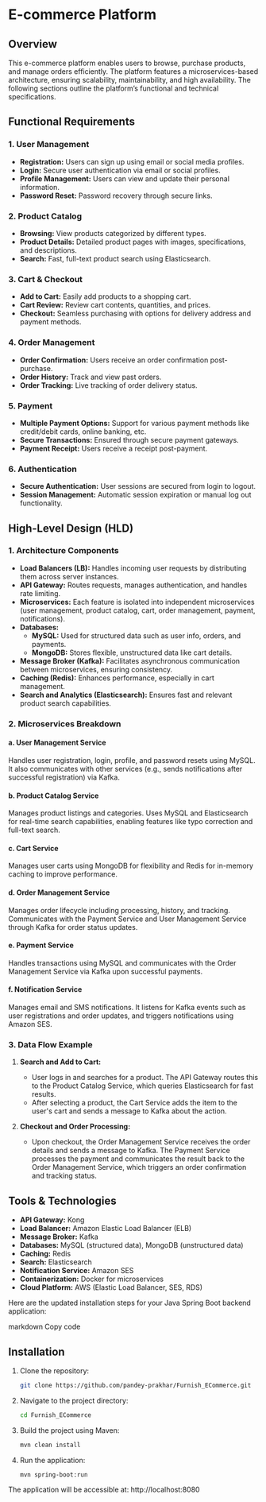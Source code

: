 # **E-commerce Platform**

## **Overview**
This e-commerce platform enables users to browse, purchase products, and manage orders efficiently. The platform features a microservices-based architecture, ensuring scalability, maintainability, and high availability. The following sections outline the platform’s functional and technical specifications.

## **Functional Requirements**

### **1. User Management**
- **Registration:** Users can sign up using email or social media profiles.
- **Login:** Secure user authentication via email or social profiles.
- **Profile Management:** Users can view and update their personal information.
- **Password Reset:** Password recovery through secure links.

### **2. Product Catalog**
- **Browsing:** View products categorized by different types.
- **Product Details:** Detailed product pages with images, specifications, and descriptions.
- **Search:** Fast, full-text product search using Elasticsearch.

### **3. Cart & Checkout**
- **Add to Cart:** Easily add products to a shopping cart.
- **Cart Review:** Review cart contents, quantities, and prices.
- **Checkout:** Seamless purchasing with options for delivery address and payment methods.

### **4. Order Management**
- **Order Confirmation:** Users receive an order confirmation post-purchase.
- **Order History:** Track and view past orders.
- **Order Tracking:** Live tracking of order delivery status.

### **5. Payment**
- **Multiple Payment Options:** Support for various payment methods like credit/debit cards, online banking, etc.
- **Secure Transactions:** Ensured through secure payment gateways.
- **Payment Receipt:** Users receive a receipt post-payment.

### **6. Authentication**
- **Secure Authentication:** User sessions are secured from login to logout.
- **Session Management:** Automatic session expiration or manual log out functionality.

## **High-Level Design (HLD)**

### **1. Architecture Components**
- **Load Balancers (LB):** Handles incoming user requests by distributing them across server instances.
- **API Gateway:** Routes requests, manages authentication, and handles rate limiting.
- **Microservices:** Each feature is isolated into independent microservices (user management, product catalog, cart, order management, payment, notifications).
- **Databases:**
  - **MySQL:** Used for structured data such as user info, orders, and payments.
  - **MongoDB:** Stores flexible, unstructured data like cart details.
- **Message Broker (Kafka):** Facilitates asynchronous communication between microservices, ensuring consistency.
- **Caching (Redis):** Enhances performance, especially in cart management.
- **Search and Analytics (Elasticsearch):** Ensures fast and relevant product search capabilities.

### **2. Microservices Breakdown**

#### **a. User Management Service**
Handles user registration, login, profile, and password resets using MySQL. It also communicates with other services (e.g., sends notifications after successful registration) via Kafka.

#### **b. Product Catalog Service**
Manages product listings and categories. Uses MySQL and Elasticsearch for real-time search capabilities, enabling features like typo correction and full-text search.

#### **c. Cart Service**
Manages user carts using MongoDB for flexibility and Redis for in-memory caching to improve performance.

#### **d. Order Management Service**
Manages order lifecycle including processing, history, and tracking. Communicates with the Payment Service and User Management Service through Kafka for order status updates.

#### **e. Payment Service**
Handles transactions using MySQL and communicates with the Order Management Service via Kafka upon successful payments.

#### **f. Notification Service**
Manages email and SMS notifications. It listens for Kafka events such as user registrations and order updates, and triggers notifications using Amazon SES.

### **3. Data Flow Example**
1. **Search and Add to Cart:**
   - User logs in and searches for a product. The API Gateway routes this to the Product Catalog Service, which queries Elasticsearch for fast results.
   - After selecting a product, the Cart Service adds the item to the user's cart and sends a message to Kafka about the action.
   
2. **Checkout and Order Processing:**
   - Upon checkout, the Order Management Service receives the order details and sends a message to Kafka. The Payment Service processes the payment and communicates the result back to the Order Management Service, which triggers an order confirmation and tracking status.

## **Tools & Technologies**
- **API Gateway:** Kong
- **Load Balancer:** Amazon Elastic Load Balancer (ELB)
- **Message Broker:** Kafka
- **Databases:** MySQL (structured data), MongoDB (unstructured data)
- **Caching:** Redis
- **Search:** Elasticsearch
- **Notification Service:** Amazon SES
- **Containerization:** Docker for microservices
- **Cloud Platform:** AWS (Elastic Load Balancer, SES, RDS)

Here are the updated installation steps for your Java Spring Boot backend application:

markdown
Copy code
## **Installation**

1. Clone the repository:
   ```bash
   git clone https://github.com/pandey-prakhar/Furnish_ECommerce.git

2. Navigate to the project directory:
   ```bash
   cd Furnish_ECommerce
3. Build the project using Maven:
   ```bash
   mvn clean install
4. Run the application:
   ```bash
   mvn spring-boot:run
   
The application will be accessible at:
   http://localhost:8080
